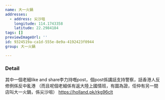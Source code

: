 ```yaml
---
name: 大一火鍋
addresses:
  - address: 尖沙咀
    longitude: 114.1743358
    latitude: 22.2984184
tags: []
previewImageUrl: ''
id: 9324519a-ca1d-555e-8e9a-4192423f0944
group: 大一火鍋

---
```

### Detail
其中一個老細like and share李力持嘅post，個post係講話支持警察，話香港人反修例係反中亂港
（而且呢個老細係有返大陸上國情班，有圖為證，佢仲有另一間店叫大一火鍋，係尖沙咀）
https://holland.pk/rkg96clt
